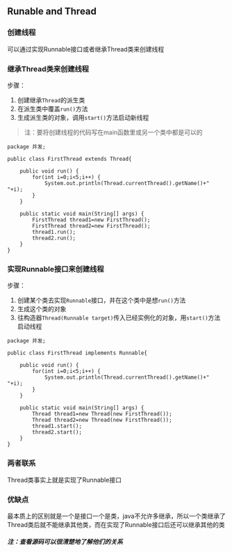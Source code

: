 ## Runable and Thread
### 创建线程
可以通过实现Runnable接口或者继承Thread类来创建线程

### 继承Thread类来创建线程
步骤：
1. 创建继承`Thread`的派生类
2. 在派生类中覆盖`run()`方法
3. 生成派生类的对象，调用`start()`方法启动新线程

> 注：要将创建线程的代码写在main函数里或另一个类中都是可以的

```
package 并发;

public class FirstThread extends Thread{
	
	public void run() {
		for(int i=0;i<5;i++) {
			System.out.println(Thread.currentThread().getName()+" "+i);
		}
	}
	
	public static void main(String[] args) {
		FirstThread thread1=new FirstThread();
		FirstThread thread2=new FirstThread();
		thread1.run();
		thread2.run();
	}
}
```

### 实现Runnable接口来创建线程
步骤：
1. 创建某个类去实现`Runnable`接口，并在这个类中是想`run()`方法
2. 生成这个类的对象
3. 往构造器`Thread(Runnable target)`传入已经实例化的对象，用`start()`方法启动线程
```
package 并发;

public class FirstThread implements Runnable{
	
	public void run() {
		for(int i=0;i<5;i++) {
			System.out.println(Thread.currentThread().getName()+" "+i);
		}
	}
	
	public static void main(String[] args) {
		Thread thread1=new Thread(new FirstThread());
		Thread thread2=new Thread(new FirstThread());
		thread1.start();
		thread2.start();
	}
}
```

### 两者联系
Thread类事实上就是实现了Runnable接口

### 优缺点
最本质上的区别就是一个是接口一个是类，java不允许多继承，所以一个类继承了Thread类后就不能继承其他类，而在实现了Runnable接口后还可以继承其他的类

##### 注：查看源码可以很清楚地了解他们的关系
